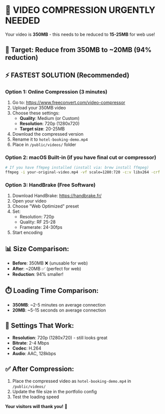 # 🚨 VIDEO COMPRESSION URGENTLY NEEDED

Your video is **350MB** - this needs to be reduced to **15-25MB** for web use!

## 🎯 Target: Reduce from 350MB to ~20MB (94% reduction)

## ⚡ FASTEST SOLUTION (Recommended)

### **Option 1: Online Compression (3 minutes)**
1. Go to: https://www.freeconvert.com/video-compressor
2. Upload your 350MB video
3. Choose these settings:
   - **Quality**: Medium (or Custom)
   - **Resolution**: 720p (1280x720)
   - **Target size**: 20-25MB
4. Download the compressed version
5. Rename it to `hotel-booking-demo.mp4`
6. Place in `/public/videos/` folder

### **Option 2: macOS Built-in (if you have final cut or compressor)**
```bash
# If you have ffmpeg installed (install via: brew install ffmpeg)
ffmpeg -i your-original-video.mp4 -vf scale=1280:720 -c:v libx264 -crf 28 -c:a aac -b:a 128k hotel-booking-demo.mp4
```

### **Option 3: HandBrake (Free Software)**
1. Download HandBrake: https://handbrake.fr/
2. Open your video
3. Choose "Web Optimized" preset
4. Set:
   - Resolution: 720p
   - Quality: RF 25-28
   - Framerate: 24-30fps
5. Start encoding

## 📊 Size Comparison:
- **Before**: 350MB ❌ (unusable for web)
- **After**: ~20MB ✅ (perfect for web)
- **Reduction**: 94% smaller!

## ⏱️ Loading Time Comparison:
- **350MB**: ~2-5 minutes on average connection
- **20MB**: ~5-15 seconds on average connection

## 🔧 Settings That Work:
- **Resolution**: 720p (1280x720) - still looks great
- **Bitrate**: 2-4 Mbps
- **Codec**: H.264
- **Audio**: AAC, 128kbps

## ✅ After Compression:
1. Place the compressed video as `hotel-booking-demo.mp4` in `/public/videos/`
2. Update the file size in the portfolio config
3. Test the loading speed

**Your visitors will thank you!** 🎉
